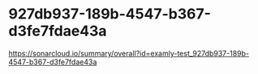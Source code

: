 # 927db937-189b-4547-b367-d3fe7fdae43a
https://sonarcloud.io/summary/overall?id=examly-test_927db937-189b-4547-b367-d3fe7fdae43a
